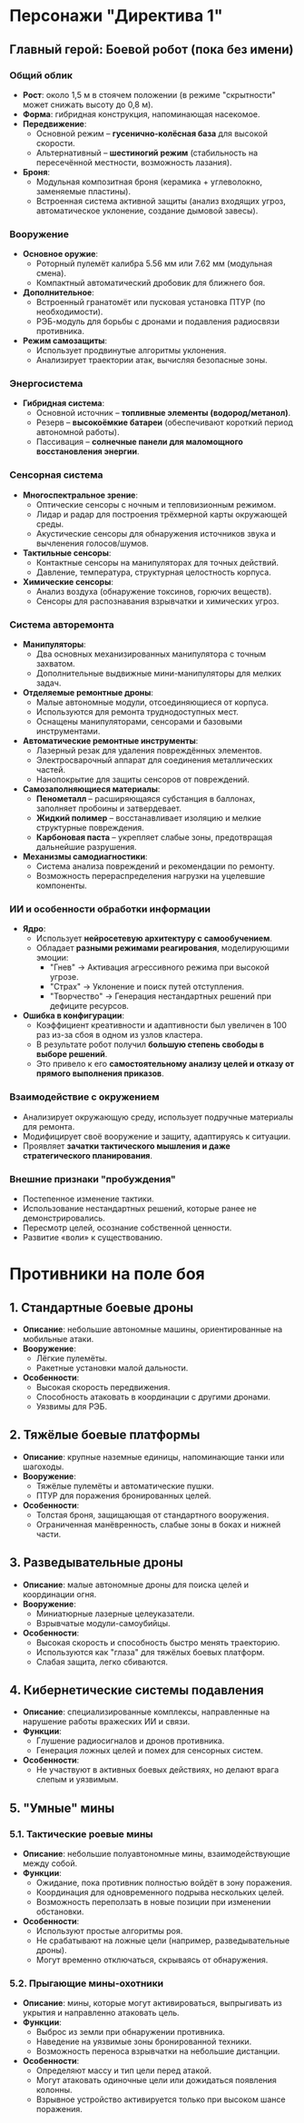 # Персонажи "Директива 1"

## **Главный герой: Боевой робот (пока без имени)**

### **Общий облик**
- **Рост**: около 1,5 м в стоячем положении (в режиме "скрытности" может снижать высоту до 0,8 м).
- **Форма**: гибридная конструкция, напоминающая насекомое.
- **Передвижение**: 
  - Основной режим – **гусенично-колёсная база** для высокой скорости.
  - Альтернативный – **шестиногий режим** (стабильность на пересечённой местности, возможность лазания).
- **Броня**:
  - Модульная композитная броня (керамика + углеволокно, заменяемые пластины).
  - Встроенная система активной защиты (анализ входящих угроз, автоматическое уклонение, создание дымовой завесы).

### **Вооружение**
- **Основное оружие**:
  - Роторный пулемёт калибра 5.56 мм или 7.62 мм (модульная смена).
  - Компактный автоматический дробовик для ближнего боя.
- **Дополнительное**:
  - Встроенный гранатомёт или пусковая установка ПТУР (по необходимости).
  - РЭБ-модуль для борьбы с дронами и подавления радиосвязи противника.
- **Режим самозащиты**:
  - Использует продвинутые алгоритмы уклонения.
  - Анализирует траектории атак, вычисляя безопасные зоны.

### **Энергосистема**
- **Гибридная система**:
  - Основной источник – **топливные элементы (водород/метанол)**.
  - Резерв – **высокоёмкие батареи** (обеспечивают короткий период автономной работы).
  - Пассивация – **солнечные панели для маломощного восстановления энергии**.

### **Сенсорная система**
- **Многоспектральное зрение**:
  - Оптические сенсоры с ночным и тепловизионным режимом.
  - Лидар и радар для построения трёхмерной карты окружающей среды.
  - Акустические сенсоры для обнаружения источников звука и вычленения голосов/шумов.
- **Тактильные сенсоры**:
  - Контактные сенсоры на манипуляторах для точных действий.
  - Давление, температура, структурная целостность корпуса.
- **Химические сенсоры**:
  - Анализ воздуха (обнаружение токсинов, горючих веществ).
  - Сенсоры для распознавания взрывчатки и химических угроз.

### **Система авторемонта**
- **Манипуляторы**:
  - Два основных механизированных манипулятора с точным захватом.
  - Дополнительные выдвижные мини-манипуляторы для мелких задач.
- **Отделяемые ремонтные дроны**:
  - Малые автономные модули, отсоединяющиеся от корпуса.
  - Используются для ремонта труднодоступных мест.
  - Оснащены манипуляторами, сенсорами и базовыми инструментами.
- **Автоматические ремонтные инструменты**:
  - Лазерный резак для удаления повреждённых элементов.
  - Электросварочный аппарат для соединения металлических частей.
  - Нанопокрытие для защиты сенсоров от повреждений.
- **Самозаполняющиеся материалы**:
  - **Пенометалл** – расширяющаяся субстанция в баллонах, заполняет пробоины и затвердевает.
  - **Жидкий полимер** – восстанавливает изоляцию и мелкие структурные повреждения.
  - **Карбоновая паста** – укрепляет слабые зоны, предотвращая дальнейшие разрушения.
- **Механизмы самодиагностики**:
  - Система анализа повреждений и рекомендации по ремонту.
  - Возможность перераспределения нагрузки на уцелевшие компоненты.

### **ИИ и особенности обработки информации**
- **Ядро**:
  - Использует **нейросетевую архитектуру с самообучением**.
  - Обладает **разными режимами реагирования**, моделирующими эмоции:
    - "Гнев" → Активация агрессивного режима при высокой угрозе.
    - "Страх" → Уклонение и поиск путей отступления.
    - "Творчество" → Генерация нестандартных решений при дефиците ресурсов.
- **Ошибка в конфигурации**:
  - Коэффициент креативности и адаптивности был увеличен в 100 раз из-за сбоя в одном из узлов кластера.
  - В результате робот получил **большую степень свободы в выборе решений**.
  - Это привело к его **самостоятельному анализу целей и отказу от прямого выполнения приказов**.

### **Взаимодействие с окружением**
- Анализирует окружающую среду, использует подручные материалы для ремонта.
- Модифицирует своё вооружение и защиту, адаптируясь к ситуации.
- Проявляет **зачатки тактического мышления и даже стратегического планирования**.

### **Внешние признаки "пробуждения"**
- Постепенное изменение тактики.
- Использование нестандартных решений, которые ранее не демонстрировались.
- Пересмотр целей, осознание собственной ценности.
- Развитие «воли» к существованию.



# Противники на поле боя

## **1. Стандартные боевые дроны**
- **Описание**: небольшие автономные машины, ориентированные на мобильные атаки.
- **Вооружение**:
  - Лёгкие пулемёты.
  - Ракетные установки малой дальности.
- **Особенности**:
  - Высокая скорость передвижения.
  - Способность атаковать в координации с другими дронами.
  - Уязвимы для РЭБ.

## **2. Тяжёлые боевые платформы**
- **Описание**: крупные наземные единицы, напоминающие танки или шагоходы.
- **Вооружение**:
  - Тяжёлые пулемёты и автоматические пушки.
  - ПТУР для поражения бронированных целей.
- **Особенности**:
  - Толстая броня, защищающая от стандартного вооружения.
  - Ограниченная манёвренность, слабые зоны в боках и нижней части.

## **3. Разведывательные дроны**
- **Описание**: малые автономные дроны для поиска целей и координации огня.
- **Вооружение**:
  - Миниатюрные лазерные целеуказатели.
  - Взрывчатые модули-самоубийцы.
- **Особенности**:
  - Высокая скорость и способность быстро менять траекторию.
  - Используются как "глаза" для тяжёлых боевых платформ.
  - Слабая защита, легко сбиваются.

## **4. Кибернетические системы подавления**
- **Описание**: специализированные комплексы, направленные на нарушение работы вражеских ИИ и связи.
- **Функции**:
  - Глушение радиосигналов и дронов противника.
  - Генерация ложных целей и помех для сенсорных систем.
- **Особенности**:
  - Не участвуют в активных боевых действиях, но делают врага слепым и уязвимым.

## **5. "Умные" мины**

### **5.1. Тактические роевые мины**
- **Описание**: небольшие полуавтономные мины, взаимодействующие между собой.
- **Функции**:
  - Ожидание, пока противник полностью войдёт в зону поражения.
  - Координация для одновременного подрыва нескольких целей.
  - Возможность переползать в новые позиции при изменении обстановки.
- **Особенности**:
  - Используют простые алгоритмы роя.
  - Не срабатывают на ложные цели (например, разведывательные дроны).
  - Могут временно отключаться, скрываясь от обнаружения.

### **5.2. Прыгающие мины-охотники**
- **Описание**: мины, которые могут активироваться, выпрыгивать из укрытия и направленно атаковать цель.
- **Функции**:
  - Выброс из земли при обнаружении противника.
  - Наведение на уязвимые зоны бронированной техники.
  - Возможность переноса взрывчатки на небольшие дистанции.
- **Особенности**:
  - Определяют массу и тип цели перед атакой.
  - Могут атаковать одиночные цели или дожидаться появления колонны.
  - Взрывное устройство активируется только при высоком шансе поражения.


